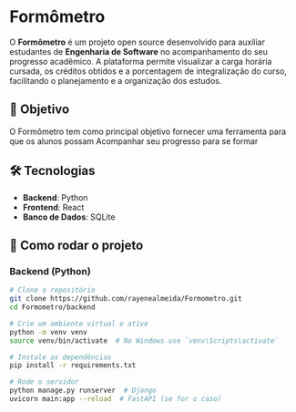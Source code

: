 # Formômetro

O **Formômetro** é um projeto open source desenvolvido para auxiliar estudantes de **Engenharia de Software** no acompanhamento do seu progresso acadêmico. A plataforma permite visualizar a carga horária cursada, os créditos obtidos e a porcentagem de integralização do curso, facilitando o planejamento e a organização dos estudos.

## 🎯 Objetivo

O Formômetro tem como principal objetivo fornecer uma ferramenta para que os alunos possam Acompanhar seu progresso para se formar

## 🛠️ Tecnologias

- **Backend**: Python
- **Frontend**: React 
- **Banco de Dados**: SQLite


## 🚀 Como rodar o projeto

### Backend (Python)

```sh
# Clone o repositório
git clone https://github.com/rayenealmeida/Formometro.git
cd Formometro/backend

# Crie um ambiente virtual e ative
python -m venv venv
source venv/bin/activate  # No Windows use `venv\Scripts\activate`

# Instale as dependências
pip install -r requirements.txt

# Rode o servidor
python manage.py runserver  # Django
uvicorn main:app --reload  # FastAPI (se for o caso)
